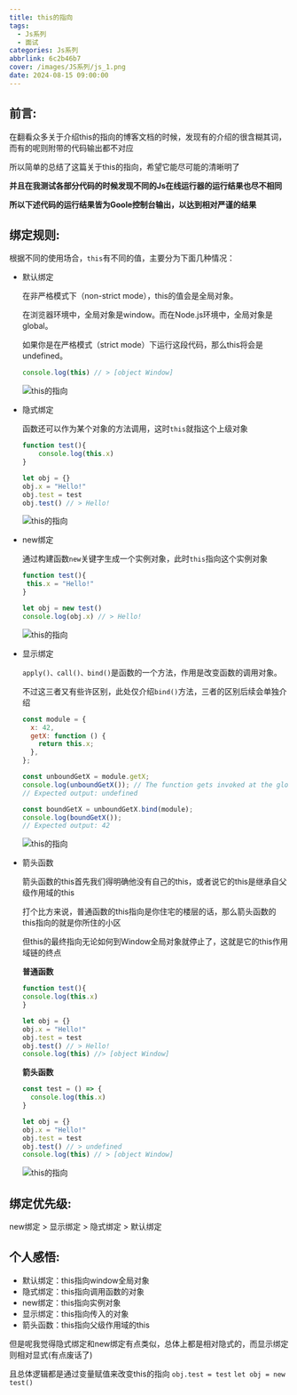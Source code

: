 ```yaml
---
title: this的指向
tags:
  - Js系列
  - 面试
categories: Js系列
abbrlink: 6c2b46b7
cover: /images/JS系列/js_1.png
date: 2024-08-15 09:00:00
---
```


## 前言:

在翻看众多关于介绍this的指向的博客文档的时候，发现有的介绍的很含糊其词，而有的呢则附带的代码输出都不对应

所以简单的总结了这篇关于this的指向，希望它能尽可能的清晰明了

**并且在我测试各部分代码的时候发现不同的Js在线运行器的运行结果也尽不相同**

**所以下述代码的运行结果皆为Goole控制台输出，以达到相对严谨的结果**



## 绑定规则:

根据不同的使用场合，`this`有不同的值，主要分为下面几种情况：

- 默认绑定

  在非严格模式下（non-strict mode），this的值会是全局对象。
  
  在浏览器环境中，全局对象是window。而在Node.js环境中，全局对象是global。
  
  如果你是在严格模式（strict mode）下运行这段代码，那么this将会是undefined。

  ```js
  console.log(this) // > [object Window]
  ```

  ![this的指向](/images/this的指向/1.png)

- 隐式绑定

  函数还可以作为某个对象的方法调用，这时`this`就指这个上级对象

  ```js
  function test(){
      console.log(this.x)
  }
  
  let obj = {}
  obj.x = "Hello!"
  obj.test = test
  obj.test() // > Hello!
  ```

  ![this的指向](/images/this的指向/2.png)

- new绑定

  通过构建函数`new`关键字生成一个实例对象，此时`this`指向这个实例对象

  ```js
  function test(){
   this.x = "Hello!"
  }
  
  let obj = new test()
  console.log(obj.x) // > Hello!
  ```

  ![this的指向](/images/this的指向/3.png)


- 显示绑定

  `apply()、call()、bind()`是函数的一个方法，作用是改变函数的调用对象。

  不过这三者又有些许区别，此处仅介绍`bind()`方法，三者的区别后续会单独介绍

  ```js
  const module = {
    x: 42,
    getX: function () {
      return this.x;
    },
  };
  
  const unboundGetX = module.getX;
  console.log(unboundGetX()); // The function gets invoked at the global scope
  // Expected output: undefined
  
  const boundGetX = unboundGetX.bind(module);
  console.log(boundGetX());
  // Expected output: 42
  
  ```
  ![this的指向](/images/this的指向/4.png)


- 箭头函数

  箭头函数的this首先我们得明确他没有自己的this，或者说它的this是继承自父级作用域的this

  打个比方来说，普通函数的this指向是你住宅的楼层的话，那么箭头函数的this指向的就是你所住的小区

  但this的最终指向无论如何到Window全局对象就停止了，这就是它的this作用域链的终点
  
  **普通函数**

    ```js
  function test(){
    console.log(this.x)
  }
  
  let obj = {}
  obj.x = "Hello!"
  obj.test = test
  obj.test() // > Hello!
  console.log(this) //> [object Window]

  ```
  
    **箭头函数**

  ```js
  const test = () => {
    console.log(this.x)
  }
  
  let obj = {}
  obj.x = "Hello!"
  obj.test = test
  obj.test() // > undefined
  console.log(this) // > [object Window]

  ```

  ![this的指向](/images/this的指向/5.png)

## 绑定优先级:

new绑定 > 显示绑定 > 隐式绑定 > 默认绑定

## 个人感悟:

- 默认绑定：this指向window全局对象
- 隐式绑定：this指向调用函数的对象
- new绑定：this指向实例对象
- 显示绑定：this指向传入的对象
- 箭头函数：this指向父级作用域的this

但是呢我觉得隐式绑定和new绑定有点类似，总体上都是相对隐式的，而显示绑定则相对显式(有点废话了)

且总体逻辑都是通过变量赋值来改变this的指向 ` obj.test = test ` ` let obj = new test() `




